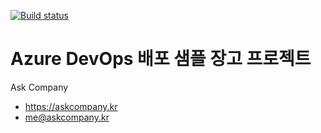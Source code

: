 [![Build status](https://dev.azure.com/appbakehouse/demo-azuredevops/_apis/build/status/demo-azuredevops-CI)](https://dev.azure.com/appbakehouse/demo-azuredevops/_build/latest?definitionId=10)

# Azure DevOps 배포 샘플 장고 프로젝트

Ask Company

+ https://askcompany.kr
+ me@askcompany.kr

